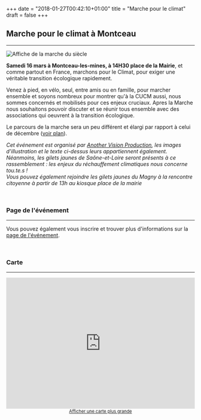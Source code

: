 +++
date = "2018-01-27T00:42:10+01:00"
title = "Marche pour le climat"
draft = false
+++


## **Marche pour le climat à Montceau**
---  

![Affiche de la marche du siècle](/img/marche-du-siecle.jpg "Marche du siècle")

**Samedi 16 mars à Montceau-les-mines, à 14H30 place de la Mairie**, et comme partout en France, marchons pour le Climat, pour exiger une véritable transition écologique rapidement.   

Venez à pied, en vélo, seul, entre amis ou en famille, pour marcher ensemble et soyons nombreux pour montrer qu'à la CUCM aussi, nous sommes concernés et mobilisés pour ces enjeux cruciaux. Apres la Marche nous souhaitons pouvoir discuter et se réunir tous ensemble avec des associations qui oeuvrent à la transition écologique.

Le parcours de la marche sera un peu différent et élargi par rapport à celui de décembre ([voir plan](https://www.facebook.com/events/355985708329230/permalink/363333210927813/)).  

*Cet événement est organisé par [Another Vision Production](https://www.facebook.com/AnotherVision-Production-171261766245227/), les images d'illustration et le texte ci-dessus leurs appartiennent également. Néanmoins, les gilets jaunes de Saône-et-Loire seront présents à ce rassemblement : les enjeux du réchauffement climatiques nous concerne tou.te.s !*  
*Vous pouvez également rejoindre les gilets jaunes du Magny à la rencontre citoyenne à partir de 13h au kiosque place de la mairie*

  

&nbsp;
&nbsp;
&nbsp;  

### **Page de l'événement** 
---

Vous pouvez également vous inscrire et trouver plus d'informations sur la [page de l'événement](https://www.facebook.com/events/355985708329230/).  



&nbsp;
&nbsp;
&nbsp;  

### **Carte**
---  
  
<div class="osm_map" style="max-width: 100%; text-align: center;">
   <iframe height="350" style="height: 350; width: 100%; align: center" frameborder="0" scrolling="no" marginheight="0" marginwidth="0" src="https://www.openstreetmap.org/export/embed.html?bbox=4.359936118125916%2C46.673252753086935%2C4.365354180335999%2C46.675339748199626&amp;layer=mapnik&amp;marker=46.67429626071784%2C4.362645149230957" style="border: 1px solid black"></iframe><br/><small><a href="https://www.openstreetmap.org/?mlat=46.67430&amp;mlon=4.36265#map=18/46.67430/4.36265&amp;layers=N">Afficher une carte plus grande</a></small>
</div>  


&nbsp;
&nbsp;
&nbsp;

